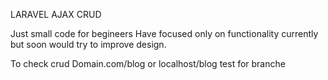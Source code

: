 LARAVEL AJAX CRUD

Just small code for begineers 
Have focused only on functionality currently but soon would try to improve design.

To check crud 
Domain.com/blog or localhost/blog 
test for branche

